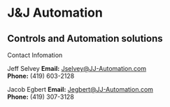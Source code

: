
# J&J Automation

## Controls and Automation solutions

Contact Infomation

Jeff Selvey
**Email:** Jselvey@JJ-Automation.com  
**Phone:** (419) 603-2128

Jacob Egbert
**Email:** Jegbert@JJ-Automation.com  
**Phone:** (419) 307-3128
